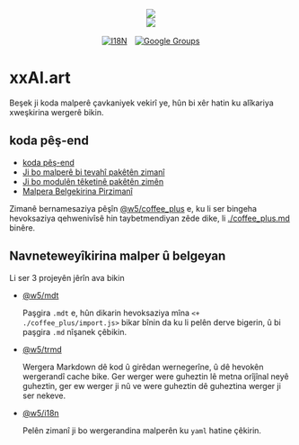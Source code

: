 <p align="center"><a href="https://xxai.art"><img src="https://cdn.jsdelivr.net/gh/xxai-art/doc/logo.svg"/></a><br/><a href="https://xxai.art"><img src="https://cdn.jsdelivr.net/gh/xxai-art/doc/xxai.svg"/></a></p><p align="center"><a href="https://github.com/xxai-art/doc#readme"><img alt="I18N" src="https://cdn.jsdelivr.net/gh/wactax/img/t.svg"/></a>　<a href="https://groups.google.com/u/0/g/xxai-art"><img alt="Google Groups" src="https://cdn.jsdelivr.net/gh/wactax/img/g-groups.svg"/></a></p>

# xxAI.art

Beşek ji koda malperê çavkaniyek vekirî ye, hûn bi xêr hatin ku alîkariya xweşkirina wergerê bikin.

## koda pêş-end

* [koda pêş-end](https://github.com/xxai-art/web)
* [Ji bo malperê bi tevahî pakêtên zimanî](https://github.com/xxai-art/web/tree/main/i18n)
* [Ji bo modulên têketinê pakêtên zimên](https://github.com/wacpkg/user/tree/main/ui.i18n)
* [Malpera Belgekirina Pirzimanî](https://github.com/xxai-doc)

Zimanê bernamesaziya pêşîn [@w5/coffee_plus](http://npmjs.com/@w5/coffee_plus) e, ku li ser bingeha hevoksaziya qehwenivîsê hin taybetmendiyan zêde dike, li [./coffee_plus.md](./coffee_plus.md) binêre.

## Navneteweyîkirina malper û belgeyan

Li ser 3 projeyên jêrîn ava bikin

* [@w5/mdt](https://www.npmjs.com/package/@w5/mdt)

  Paşgira `.mdt` e, hûn dikarin hevoksaziya mîna `<+ ./coffee_plus/import.js>` bikar bînin da ku li pelên derve bigerin, û bi paşgira `.md` nîşanek çêbikin.

* [@w5/trmd](https://www.npmjs.com/package/@w5/trmd)

  Wergera Markdown dê kod û girêdan wernegerîne, û dê hevokên wergerandî cache bike. Ger werger were guheztin lê metna orîjînal neyê guheztin, ger ew werger ji nû ve were guheztin dê guheztina werger ji ser nekeve.

* [@w5/i18n](https://www.npmjs.com/package/@w5/i18n)

  Pelên zimanî ji bo wergerandina malperên ku `yaml` hatine çêkirin.
